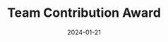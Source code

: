 ---
title: Team Contribution Award
date: 2024-01-21
category: Honor
description: >-
  2023智能管理与交叉创新团队 团队贡献奖
image: assets/images/ach/hon.png
links:
  # 官方链接: https://example.com/scholarship
---